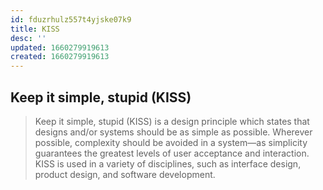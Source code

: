 ```yaml
---
id: fduzrhulz557t4yjske07k9
title: KISS
desc: ''
updated: 1660279919613
created: 1660279919613
---
```


## Keep it simple, stupid (KISS)

> Keep it simple, stupid (KISS) is a design principle which states that designs and/or systems should be as simple as possible. Wherever possible, complexity should be avoided in a system—as simplicity guarantees the greatest levels of user acceptance and interaction. KISS is used in a variety of disciplines, such as interface design, product design, and software development.
